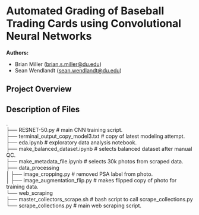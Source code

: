 # Automated Grading of Baseball Trading Cards using Convolutional Neural Networks

**Authors:**  
- Brian Miller (brian.s.miller@du.edu)
- Sean Wendlandt (sean.wendlandt@du.edu)

## Project Overview

## Description of Files
.  
├── RESNET-50.py                         # main CNN training script.  
├── terminal_output_copy_model3.txt      # copy of latest modeling attempt.  
├── eda.ipynb                            # exploratory data analysis notebook.  
├── make_balanced_dataset.ipynb          # selects balanced dataset after manual QC.  
├── make_metadata_file.ipynb             # selects 30k photos from scraped data.  
├── data_processing                       
│   ├── image_cropping.py                # removed PSA label from photo.   
│   ├── image_augmentation_flip.py       # makes flipped copy of photo for training data.   
└── web_scraping                         
    ├── master_collectors_scrape.sh      # bash script to call scrape_collections.py   
    └── scrape_collections.py            # main web scraping script.  
